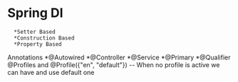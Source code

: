 # Spring DI
      *Setter Based
      *Construction Based
      *Property Based
Annotations
      *@Autowired
      *@Controller
      *@Service
      *@Primary
      *@Qualifier
      @Profiles and 
      @Profile({"en", "default"}) -- When no profile is active we can have and use default one
